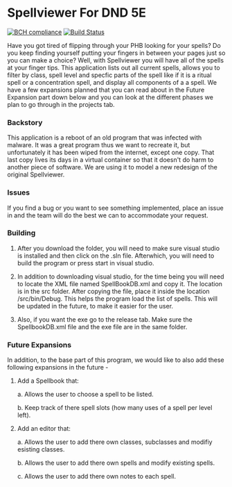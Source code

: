 # Spellviewer For DND 5E

[![BCH compliance](https://bettercodehub.com/edge/badge/Cliftonz/SpellViewerV2?branch=master)](https://bettercodehub.com/)
[![Build Status](https://travis-ci.com/Cliftonz/SpellViewerV2.svg?branch=master)](https://travis-ci.com/Cliftonz/SpellViewerV2)

Have you got tired of flipping through your PHB looking for your spells? Do you keep finding yourself putting your fingers in between your pages just so you can make a choice? Well, with Spellviewer you will have all of the spells at your finger tips. This application lists out all current spells, allows you to filter by class, spell level and specfic parts of the spell like if it is a ritual spell or a concentration spell, and display all components of a a spell. We have a few expansions planned that you can read about in the Future Expansion part down below and you can look at the different phases we plan to go through in the projects tab.

### Backstory

This application is a reboot of an old program that was infected with malware. It was a great program thus we want to recreate it, but unfortunately it has been wiped from the internet, except one copy. That last copy lives its days in a virtual container so that it doesn't do harm to another piece of software. We are using it to model a new redesign of the original Spellviewer.

### Issues

If you find a bug or you want to see something implemented, place an issue in and the team will do the best we can to accommodate your request. 
   
### Building

1) After you download the folder, you will need to make sure visual studio is installed and then click on the .sln file. Afterwhich, you will need to build the program or press start in visual studio.

2) In addition to downloading visual studio, for the time being you will need to locate the XML file named SpellBookDB.xml and copy it. The location is in the src folder. After copying the file, place it inside the location /src/bin/Debug. This helps the program load the list of spells. This will be updated in the future, to make it easier for the user.

3) Also, if you want the exe go to the release tab. Make sure the SpellbookDB.xml file and the exe file are in the same folder.

### Future Expansions 

In addition, to the base part of this program, we would like to also add these following expansions in the future -

1) Add a Spellbook that:

   a. Allows the user to choose a spell to be listed.
   
   b. Keep track of there spell slots (how many uses of a spell per level left).

2) Add an editor that:
    
   a. Allows the user to add there own classes, subclasses and modifiy esisting classes.
   
   b. Allows the user to add there own spells and modify existing spells.
   
   c. Allows the user to add there own notes to each spell.
